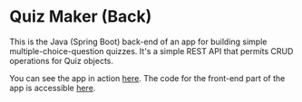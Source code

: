 # Quiz Maker (Back)

This is the Java (Spring Boot) back-end of an app for building simple multiple-choice-question quizzes. It's a simple REST API that permits CRUD operations for Quiz objects.

You can see the app in action [here](https://stubailey18.com/quiz-maker). The code for the front-end part of the app is accessible [here](https://github.com/stubailey18/quiz-maker-front).